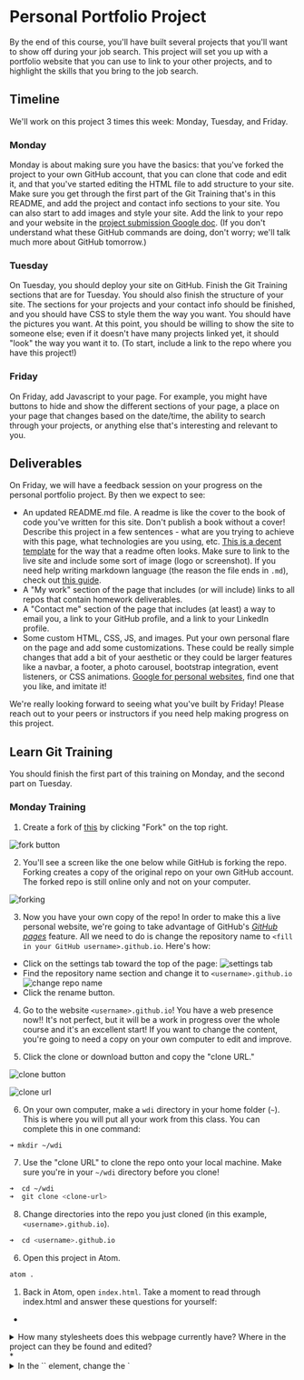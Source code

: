 # Personal Portfolio Project
By the end of this course, you'll have built several projects that you'll want to show off during your job search. This project will set you up with a portfolio website that you can use to link to your other projects, and to highlight the skills that you bring to the job search.

## Timeline
We'll work on this project 3 times this week: Monday, Tuesday, and Friday. 

### Monday
Monday is about making sure you have the basics: that you've forked the project to your own GitHub account, that you can clone that code and edit it, and that you've started editing the HTML file to add structure to your site. Make sure you get through the first part of the Git Training that's in this README, and add the project and contact info sections to your site. You can also start to add images and style your site. Add the link to your repo and your website in the [project submission Google doc](https://docs.google.com/spreadsheets/d/1eu4_B9iu1TBRsAgYUdpvb3Y949E8stqSo62SMnBPws8/edit#gid=0). (If you don't understand what these GitHub commands are doing, don't worry; we'll talk much more about GitHub tomorrow.)

### Tuesday
On Tuesday, you should deploy your site on GitHub. Finish the Git Training sections that are for Tuesday. You should also finish the structure of your site. The sections for your projects and your contact info should be finished, and you should have CSS to style them the way you want. You should have the pictures you want. At this point, you should be willing to show the site to someone else; even if it doesn't have many projects linked yet, it should "look" the way you want it to. (To start, include a link to the repo where you have this project!)

### Friday
On Friday, add Javascript to your page. For example, you might have buttons to hide and show the different sections of your page, a place on your page that changes based on the date/time, the ability to search through your projects, or anything else that's interesting and relevant to you.

## Deliverables
On Friday, we will have a feedback session on your progress on the personal portfolio project. By then we expect to see:

* An updated README.md file. A readme is like the cover to the book of code you've written for this site. Don't publish a book without a cover! Describe this project in a few sentences - what are you trying to achieve with this page, what technologies are you using, etc. [This is a decent template](https://gist.github.com/zenorocha/4526327) for the way that a readme often looks. Make sure to link to the live site and include some sort of image (logo or screenshot). If you need help writing markdown language (the reason the file ends in `.md`), check out [this guide](https://github.com/adam-p/markdown-here/wiki/Markdown-Cheatsheet).
* A "My work" section of the page that includes (or will include) links to all repos that contain homework deliverables.
* A "Contact me" section of the page that includes (at least) a way to email you, a link to your GitHub profile, and a link to your LinkedIn profile.
* Some custom HTML, CSS, JS, and images. Put your own personal flare on the page and add some customizations. These could be really simple changes that add a bit of your aesthetic or they could be larger features like a navbar, a footer, a photo carousel, bootstrap integration, event listeners, or CSS animations. [Google for personal websites](https://www.google.com/search?q=personal+website&espv=2&biw=1280&bih=612&site=webhp&tbm=isch&tbo=u&source=univ&sa=X&ved=0ahUKEwjx-Krl6bfOAhUUI2MKHaoPDUEQsAQIQA&dpr=2#imgrc=OOkEvdqZczSU-M%3A), find one that you like, and imitate it!

We're really looking forward to seeing what you've built by Friday! Please reach out to your peers or instructors if you need help making progress on this project.


## Learn Git Training

You should finish the first part of this training on Monday, and the second part on Tuesday.

### Monday Training

1. Create a fork of [this](https://github.com/sf-wdi-LABS/personal-portfolio) by clicking "Fork" on the top right.

  ![fork button](https://cloud.githubusercontent.com/assets/6520345/17564556/97ecdd00-5ee8-11e6-9ad0-a7b8104579ff.png)

2. You'll see a screen like the one below while GitHub is forking the repo. Forking creates a copy of the original repo on your own GitHub account. The forked repo is still online only and not on your computer.

  ![forking](https://cloud.githubusercontent.com/assets/6520345/17570801/c0d27e36-5f02-11e6-8d44-f485301831ed.png)

3. Now you have your own copy of the repo! In order to make this a live personal website, we're going to take advantage of GitHub's [*GitHub pages*](https://pages.github.com/) feature. All we need to do is change the repository name to `<fill in your GitHub username>.github.io`. Here's how:
  * Click on the settings tab toward the top of the page: ![settings tab](https://cloud.githubusercontent.com/assets/6520345/17564907/fc20986a-5ee9-11e6-8e7f-abc19c482a7b.png)
  * Find the repository name section and change it to `<username>.github.io` ![change repo name](https://cloud.githubusercontent.com/assets/6520345/17564950/2a69081a-5eea-11e6-8d17-8017954d8ad7.png)
  * Click the rename button.

4. Go to the website `<username>.github.io`!  You have a web presence now!! It's not perfect, but it will be a work in progress over the whole course and it's an excellent start! If you want to change the content, you're going to need a copy on your own computer to edit and improve.

5. Click the clone or download button and copy the "clone URL."

  ![clone button](https://cloud.githubusercontent.com/assets/6520345/17565250/87ec41b8-5eeb-11e6-8fc8-280aa6e14611.png)

  ![clone url](https://cloud.githubusercontent.com/assets/6520345/17565297/bc8e85ca-5eeb-11e6-870d-3029f9f7ed5b.png)

6. On your own computer, make a `wdi` directory in your home folder (`~`). This is where you will put all your work from this class. You can complete this in one command:
  ```
  ➜ mkdir ~/wdi
  ```

7. Use the "clone URL" to clone the repo onto your local machine. Make sure you're in your `~/wdi` directory before you clone!

  ```zsh
  ➜  cd ~/wdi
  ➜  git clone <clone-url>
  ```

8. Change directories into the repo you just cloned (in this example, `<username>.github.io`).

  ```zsh
  ➜  cd <username>.github.io
  ```

6. Open this project in Atom.

  ```zsh
  atom .
  ```

1. Back in Atom, open `index.html`. Take a moment to read through index.html and answer these questions for yourself:
  *
  <details>
    <summary>How many stylesheets does this webpage currently have? Where in the project can they be found and edited?</summary>
    <p>There are two stylesheets, `normalize.css` and `main.css`. `normalize.css` is in the `vendor/css` folder because it's a file developed by somebody else (a vendor) and you won't be editing it. `main.css` is in the `assets/css` folder and is the custom styling that you'll spend time adjusting.</p>
  </details>
  *  
  <details>
    <summary>In the `<head>` element, change the `<title>` of the page. Where can you observe the impact of this change?</summary>
    <p>On the tab in the browser, your site will display a new name. It used to be "First Training."</p>
  </details>
  *
  <details>
    <summary>If you were to write some Javascript to handle events on this page, what file would be the correct place to write that code?</summary>
    <p>You'd want to write your custom JS in the `assets/js/app.js` file. Once this file grows big enough you might want to create new JS files in the `assets/js` folder.</p>
  </details>

1. In the `<body>` of the document, replace the `<h1>` tag text with your name and add an image (or gif) of your liking using the `<img>` tag.

1. Open the `index.html` file in Chrome to see what it looks like, and continue editing your site locally. Work on the structure of your site for the rest of today. We'll finish integrating with Github tomorrow.

### Tuesday training

1. Now that you've changed the repo, it's time to commit your changes. Back in your terminal, type

  ```zsh
  ➜  git status
  ```
  This shows you a list of the files that you modified, created, or deleted. Notice that they are listed as _"untracked"_.

1. Now you're ready to `add` your changes. We generally do this file by file to be careful:
  ```
  ➜  git add index.html
  ```

  But if we're lazy and confident that we want to keep all our changes, we can use the "sledgehammer" approach (of adding everything all at once):
  ```
  ➜  git add .
  ```

  Now enter `git status`. Notice that your new file has gone from _"untracked"_ to _"Changes to be committed"_.

1. Next step is committing. Type the following:

  ```
  ➜  git commit -m "first edits to index.html"
  ```
  Now enter `git status` again. Notice that the new status is _"Your branch is ahead of 'origin/master' by 1 commit"_. This indicates that your the version of the repo on your computer (aka the __local__ version) includes your changes but the version hosted by GitHub (aka the __remote__ version) does not.

1. To get your changes on to the remote version of the repo, type

  ```
  ➜  git push origin master
  ```
>***Note:*** *`origin` is the given name of the remote repository hosted on GitHub. `master` is the name of the main branch within the repository. (Typically `master` is the branch you update when you're ready to publish changes to the world.)*

  Now `git status` will tell you that _"Your branch is up-to-date with 'origin/master"__ __!!!__

1. Visit `<username>.github.io` to see the latest version of your website!

1. Continue editing your site, `commit`ing changes locally, and `push`ing to Github at least three times, adding different features every time, to improve your site and practice this Git workflow. Remember, your site should look like you want it to by the end of the day.



